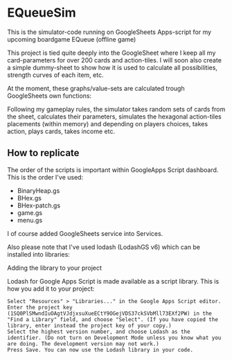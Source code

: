 # EQueueSim
This is the simulator-code running on GoogleSheets Apps-script for my upcoming boardgame EQueue (offline game)

This project is tied quite deeply into the GoogleSheet where I keep all my card-parameters for over 200 cards and action-tiles.
I will soon also create a simple dummy-sheet to show how it is used to calculate all possibilities, strength curves of each item, etc.

At the moment, these graphs/value-sets are calculated trough GoogleSheets own functions:

Following my gameplay rules, the simulator takes random sets of cards from the sheet, calculates their parameters, simulates 
the hexagonal action-tiles placements (within memory) and depending on players choices, takes action, plays cards, takes 
income etc.

## How to replicate

The order of the scripts is important within GoogleApps Script dashboard. This is the order I've used:
- BinaryHeap.gs
- BHex.gs
- BHex-patch.gs
- game.gs
- menu.gs

I of course added GoogleSheets service into Services.

Also please note that I've used lodash (LodashGS v6) which can be installed into libraries:

Adding the library to your project

Lodash for Google Apps Script is made available as a script library. This is how you add it to your project:

    Select "Resources" > "Libraries..." in the Google Apps Script editor.
    Enter the project key (1SQ0PlSMwndIuOAgtVJdjxsuXueECtY9OGejVDS37ckSVbMll73EXf2PW) in the "Find a Library" field, and choose "Select". (If you have copied the library, enter instead the project key of your copy.)
    Select the highest version number, and choose Lodash as the identifier. (Do not turn on Development Mode unless you know what you are doing. The development version may not work.)
    Press Save. You can now use the Lodash library in your code.
